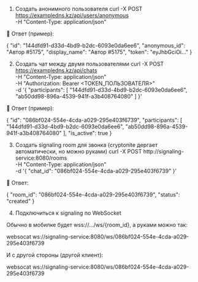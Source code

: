 1. Создать анонимного пользователя
curl -X POST https://exampledns.kz/api/users/anonymous \
  -H "Content-Type: application/json"


🔹 Ответ (пример):

{
  "id": "144dfd91-d33d-4bd9-b2dc-6093e0da6ee6",
  "anonymous_id": "Автор #5175",
  "display_name": "Автор #5175",
  "token": "eyJhbGciOi..."
}

2. Создать чат между двумя пользователями
curl -X POST https://exampledns.kz/api/chats \
  -H "Content-Type: application/json" \
  -H "Authorization: Bearer <TOKEN_ПОЛЬЗОВАТЕЛЯ>" \
  -d '{
    "participants": [
      "144dfd91-d33d-4bd9-b2dc-6093e0da6ee6",
      "ab50dd98-896a-4539-941f-a3b408764080"
    ]
  }'


🔹 Ответ (пример):

{
  "id": "086bf024-554e-4cda-a029-295e403f6739",
  "participants": [
    "144dfd91-d33d-4bd9-b2dc-6093e0da6ee6",
    "ab50dd98-896a-4539-941f-a3b408764080"
  ],
  "is_active": true
}

3. Создать signaling room для звонка (cryptonite дергает автоматически, но можно руками)
curl -X POST http://signaling-service:8080/rooms \
  -H "Content-Type: application/json" \
  -d '{
    "chat_id": "086bf024-554e-4cda-a029-295e403f6739"
  }'


🔹 Ответ:

{
  "room_id": "086bf024-554e-4cda-a029-295e403f6739",
  "status": "created"
}

4. Подключиться к signaling по WebSocket

Обычно в мобилке будет wss://.../ws/{room_id}, а руками можно так:

websocat ws://signaling-service:8080/ws/086bf024-554e-4cda-a029-295e403f6739

И с другой стороны (другой клиент):

websocat ws://signaling-service:8080/ws/086bf024-554e-4cda-a029-295e403f6739
